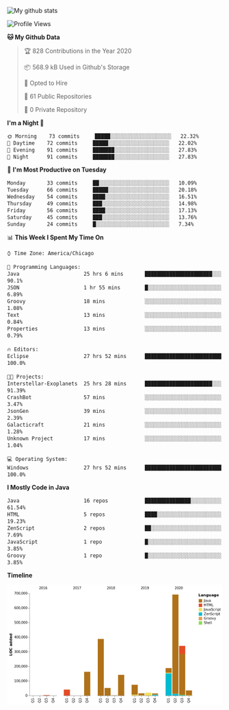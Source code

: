 ![My github stats](https://github-readme-stats.vercel.app/api?username=romvoid95&theme=gruvbox&include_all_commits=true&show_icons=true")

<!--START_SECTION:waka-->
![Profile Views](http://img.shields.io/badge/Profile%20Views-0-blue)

**🐱 My Github Data** 

> 🏆 828 Contributions in the Year 2020
 > 
> 📦 568.9 kB Used in Github's Storage 
 > 
> 💼 Opted to Hire
 > 
> 📜 61 Public Repositories
 > 
> 🔑 0 Private Repository 
 > 
**I'm a Night 🦉** 

```text
🌞 Morning    73 commits     █████░░░░░░░░░░░░░░░░░░░░   22.32% 
🌆 Daytime    72 commits     █████░░░░░░░░░░░░░░░░░░░░   22.02% 
🌃 Evening    91 commits     ███████░░░░░░░░░░░░░░░░░░   27.83% 
🌙 Night      91 commits     ███████░░░░░░░░░░░░░░░░░░   27.83%

```
📅 **I'm Most Productive on Tuesday** 

```text
Monday       33 commits     ██░░░░░░░░░░░░░░░░░░░░░░░   10.09% 
Tuesday      66 commits     █████░░░░░░░░░░░░░░░░░░░░   20.18% 
Wednesday    54 commits     ████░░░░░░░░░░░░░░░░░░░░░   16.51% 
Thursday     49 commits     ███░░░░░░░░░░░░░░░░░░░░░░   14.98% 
Friday       56 commits     ████░░░░░░░░░░░░░░░░░░░░░   17.13% 
Saturday     45 commits     ███░░░░░░░░░░░░░░░░░░░░░░   13.76% 
Sunday       24 commits     █░░░░░░░░░░░░░░░░░░░░░░░░   7.34%

```


📊 **This Week I Spent My Time On** 

```text
⌚︎ Time Zone: America/Chicago

💬 Programming Languages: 
Java                     25 hrs 6 mins       ██████████████████████░░░   90.1% 
JSON                     1 hr 55 mins        █░░░░░░░░░░░░░░░░░░░░░░░░   6.89% 
Groovy                   18 mins             ░░░░░░░░░░░░░░░░░░░░░░░░░   1.08% 
Text                     13 mins             ░░░░░░░░░░░░░░░░░░░░░░░░░   0.84% 
Properties               13 mins             ░░░░░░░░░░░░░░░░░░░░░░░░░   0.79%

🔥 Editors: 
Eclipse                  27 hrs 52 mins      █████████████████████████   100.0%

🐱‍💻 Projects: 
Interstellar-Exoplanets  25 hrs 28 mins      ██████████████████████░░░   91.39% 
CrashBot                 57 mins             ░░░░░░░░░░░░░░░░░░░░░░░░░   3.47% 
JsonGen                  39 mins             ░░░░░░░░░░░░░░░░░░░░░░░░░   2.39% 
Galacticraft             21 mins             ░░░░░░░░░░░░░░░░░░░░░░░░░   1.28% 
Unknown Project          17 mins             ░░░░░░░░░░░░░░░░░░░░░░░░░   1.04%

💻 Operating System: 
Windows                  27 hrs 52 mins      █████████████████████████   100.0%

```

**I Mostly Code in Java** 

```text
Java                     16 repos            ███████████████░░░░░░░░░░   61.54% 
HTML                     5 repos             ████░░░░░░░░░░░░░░░░░░░░░   19.23% 
ZenScript                2 repos             ██░░░░░░░░░░░░░░░░░░░░░░░   7.69% 
JavaScript               1 repo              █░░░░░░░░░░░░░░░░░░░░░░░░   3.85% 
Groovy                   1 repo              █░░░░░░░░░░░░░░░░░░░░░░░░   3.85%

```


**Timeline**

![Chart not found](https://github.com/ROMVoid95/ROMVoid95/blob/master/charts/bar_graph.png) 


<!--END_SECTION:waka-->
